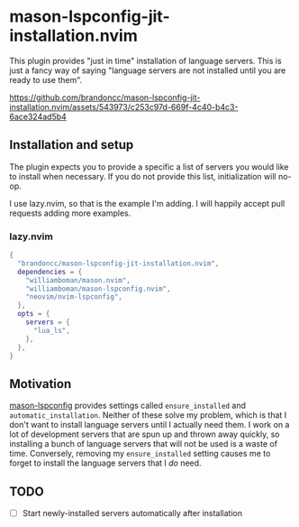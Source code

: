 # mason-lspconfig-jit-installation.nvim

This plugin provides "just in time" installation of language servers. This is
just a fancy way of saying "language servers are not installed until you are
ready to use them".

https://github.com/brandoncc/mason-lspconfig-jit-installation.nvim/assets/543973/c253c97d-669f-4c40-b4c3-6ace324ad5b4

## Installation and setup

The plugin expects you to provide a specific a list of servers you would like
to install when necessary. If you do not provide this list, initialization will
no-op.

I use lazy.nvim, so that is the example I'm adding. I will happily accept pull
requests adding more examples.

### lazy.nvim

```lua
{
  "brandoncc/mason-lspconfig-jit-installation.nvim",
  dependencies = {
    "williamboman/mason.nvim",
    "williamboman/mason-lspconfig.nvim",
    "neovim/nvim-lspconfig",
  },
  opts = {
    servers = {
      "lua_ls",
    },
  },
}
```

## Motivation

[mason-lspconfig](https://github.com/williamboman/mason-lspconfig.nvim)
provides settings called `ensure_installed` and `automatic_installation`.
Neither of these solve my problem, which is that I don't want to install
language servers until I actually need them. I work on a lot of development
servers that are spun up and thrown away quickly, so installing a bunch of
language servers that will not be used is a waste of time. Conversely, removing
my `ensure_installed` setting causes me to forget to install the language
servers that I _do_ need.

## TODO

- [ ] Start newly-installed servers automatically after installation
